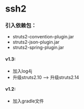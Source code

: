 # ssh2

### 引入依赖包：

* struts2-convention-plugin.jar
* struts2-json-plugin.jar
* struts2-spring-plugin.jar

#### v1.3:
* 加入log4j
* 升级struts2.10 --> 升级struts2.14

#### v1.2:
* 加入gradle文件


